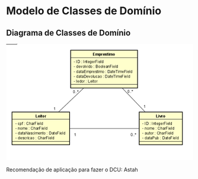 # Modelo de Classes de Domínio

## Diagrama de Classes de Domínio

<img src="AcervumDCD.png"/>

Recomendação de aplicação para fazer o DCU: Astah